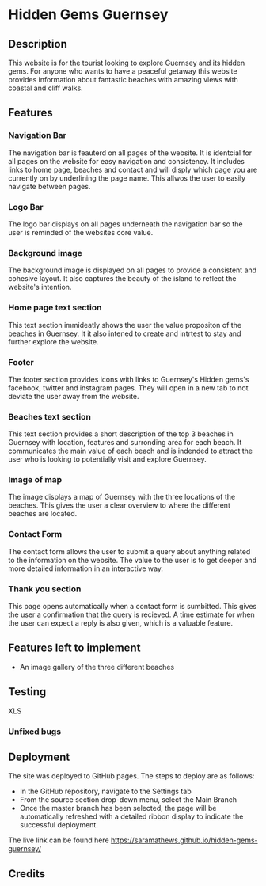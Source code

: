 # Hidden Gems Guernsey
## Description
This website is for the tourist looking to explore Guernsey and its hidden gems. For anyone who wants to have a peaceful getaway this website provides information about fantastic beaches with amazing views with coastal and cliff walks. 
## Features
### Navigation Bar
The navigation bar is feauterd on all pages of the website. It is identcial for all pages on the website for easy navigation and consistency. It includes links to home page, beaches and contact and will disply which page you are currently on by underlining the page name. This allwos the user to easily navigate between pages. 

### Logo Bar
The logo bar displays on all pages underneath the navigation bar so the user is reminded of the websites core value. 

### Background image 
The background image is displayed on all pages to provide a consistent and cohesive layout. It also captures the beauty of the island to reflect the website's intention. 

### Home page text section 
This text section immideatly shows the user the value propositon of the beaches in Guernsey. It it also intened to create and intrtest to stay and further explore the website. 

### Footer 
The footer section provides icons with links to Guernsey's Hidden gems's facebook, twitter and instagram pages. They will open in a new tab to not deviate the user away from the website. 

### Beaches text section 
This text section provides a short description of the top 3 beaches in Guernsey with location, features and surronding area for each beach. It communicates the main value of each beach and is indended to attract the user who is looking to potentially visit and explore Guernsey. 

### Image of map 
The image displays a map of Guernsey with the three locations of the beaches. This gives the user a clear overview to where the different beaches are located. 

### Contact Form 
The contact form allows the user to submit a query about anything related to the information on the website. The value to the user is to get deeper and more detailed information in an interactive way. 

### Thank you section 
This page opens automatically when a contact form is sumbitted. This gives the user a confirmation that the query is recieved. A time estimate for when the user can expect a reply is also given, which is a valuable feature. 

## Features left to implement 
- An image gallery of the three different beaches 

## Testing
XLS

 ### Unfixed bugs

## Deployment 
The site was deployed to GitHub pages. The steps to deploy are as follows:
- In the GitHub repository, navigate to the Settings tab
- From the source section drop-down menu, select the Main Branch
- Once the master branch has been selected, the page will be automatically refreshed with a detailed ribbon display to indicate the successful deployment.

The live link can be found here https://saramathews.github.io/hidden-gems-guernsey/

## Credits 
